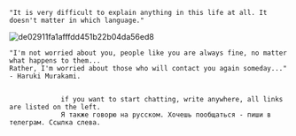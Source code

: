     "It is very difficult to explain anything in this life at all. It doesn't matter in which language."
                  
  
 
 ![de02911fa1afffdd451b22b04da56ed8](https://github.com/user-attachments/assets/373d4be5-826e-4199-864f-ae4e23f23bae)
 
    "I'm not worried about you, people like you are always fine, no matter what happens to them...
    Rather, I'm worried about those who will contact you again someday..." - Haruki Murakami.

    
                 if you want to start chatting, write anywhere, all links are listed on the left.
                 Я также говорю на русском. Хочешь пообщаться - пиши в телеграм. Ссылка слева.
<!---
VinylDJ/VinylDJ is a ✨ special ✨ repository because its `README.md` (this file) appears on your GitHub profile.
You can click the Preview link to take a look at your changes.
--->
